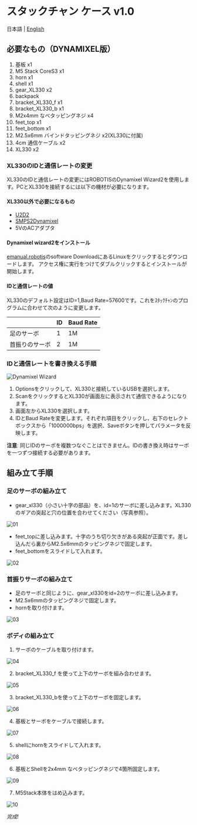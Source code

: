 # スタックチャン ケース v1.0

日本語 | [English](./dynamixel.md)
## 必要なもの（DYNAMIXEL版）

1. 基板 x1
2. M5 Stack CoreS3 x1
3. horn x1
4. shell x1
5. gear_XL330 x2
6. backpack
7. bracket_XL330_f x1
8. bracket_XL330_b x1
9. M2x4mm なべタッピングネジ x4
10. feet_top x1
11. feet_bottom x1
12. M2.5x6mm バインドタッピングネジ x2(XL330に付属)
13. 4cm 通信ケーブル x2
14. XL330 x2

### XL330のIDと通信レートの変更

XL330のIDと通信レートの変更にはROBOTISのDynamixel Wizard2を使用します。PCとXL330を接続するには以下の機材が必要になります。

#### XL330以外で必要になるもの

- [U2D2](https://www.rt-shop.jp/index.php?main_page=product_info&products_id=3618)
- [SMPS2Dynamixel](https://www.rt-shop.jp/index.php?main_page=product_info&products_id=523)
- 5VのACアダプタ

#### Dynamixel wizard2をインストール

[emanual.robotis](https://emanual.robotis.com/docs/en/software/dynamixel/dynamixel_wizard2/)のsoftware DownloadにあるLinuxをクリックするとダウンロードします。
アクセス権に実行をつけてダブルクリックするとインストールが開始します。

#### IDと通信レートの値

XL330のデフォルト設定はID=1,Baud Rate=57600です。これをｽﾀｯｸﾁｬﾝのプログラムに合わせて次のように変更します。

|  | ID | Baud Rate |
|--|----|-----|
| 足のサーボ    | 1  | 1M  |
| 首振りのサーボ | 2  | 1M  |

### IDと通信レートを書き換える手順

![Dynamixel Wizard](../docs/images/dynamixel_wizard.jpeg)

1. Optionsをクリックして、XL330と接続しているUSBを選択します。
2. ScanをクリックするとXL330が画面左に表示されて通信できるようになります。
3. 画面左からXL330を選択します。
4. IDとBaud Rateを変更します。それぞれ項目をクリックし、右下のセレクトボックスから「1000000bps」を選択、Saveボタンを押してパラメータを反映します。

**注意**: 同じIDのサーボを複数つなぐことはできません。IDの書き換え時はサーボを一つずつ接続する必要があります。

## 組み立て手順

### 足のサーボの組み立て

- gear_xl330（小さい十字の部品）を、id=1のサーボに差し込みます。XL330のギアの突起と穴の位置を合わせてください（写真参照）。

![01](../docs/images/dynamixel_01.jpeg)

- feet_topに差し込みます。十字のうち切り欠きがある突起が正面です。差し込んだら裏からM2.5x6mmのタッピングネジで固定します。
- feet_bottomをスライドして入れます。

![02](../docs/images/dynamixel_02.jpeg)

### 首振りサーボの組み立て

- 足のサーボと同じように、gear_xl330をid=2のサーボに差し込みます。
- M2.5x6mmのタッピングネジで固定します。
- hornを取り付けます。

![03](../docs/images/dynamixel_03.jpeg)

### ボディの組み立て

1. サーボのケーブルを取り付けます。

![04](../docs/images/dynamixel_04.jpeg)

2. bracket_XL330_f を使って上下のサーボを組み合わせます。

![05](../docs/images/dynamixel_05.jpeg)

3. bracket_XL330_bを使って上下のサーボを固定します。

![06](../docs/images/dynamixel_06.jpeg)

4. 基板とサーボをケーブルで接続します。

![07](../docs/images/dynamixel_07.jpeg)

5. shellにhornをスライドして入れます。

![08](../docs/images/dynamixel_08.jpeg)

6. 基板とShellを2x4mm なべタッピングネジで4箇所固定します。

![09](../docs/images/dynamixel_09.jpeg)

7. M5Stack本体をはめ込みます。

![10](../docs/images/dynamixel_10.jpeg)

_完成!_
